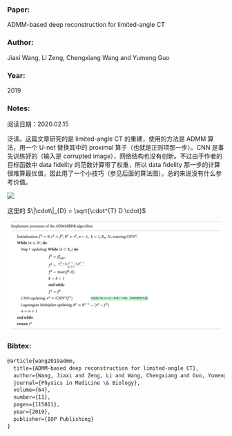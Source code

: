 ### Paper:

ADMM-based deep reconstruction for limited-angle CT

### Author:

Jiaxi Wang, Li Zeng, Chengxiang Wang and Yumeng Guo

### Year:

2019

### Notes:

阅读日期：2020.02.15

泛读。这篇文章研究的是 limited-angle CT 的重建，使用的方法是 ADMM 算法，用一个 U-net 替换其中的 proximal 算子（也就是正则项那一步）。CNN 是事先训练好的（输入是 corrupted image），网络结构也没有创新。不过由于作者的目标函数中 data fidelity 的范数计算带了权重，所以 data fidelity 那一步的计算很难算最优值，因此用了一个小技巧（参见后面的算法图）。总的来说没有什么参考价值。

<img src="http://latex.codecogs.com/svg.latex? \underset{f \geqslant 0}{\arg \min }\left\{\frac{1}{2}\|A f-g\|_{D}^{2}+\lambda_{1} R(f)\right\}" border="0"/>

这里的 $\|\cdot\|_{D} = \sqrt{\cdot^{T} D \cdot}$

<img src="https://raw.githubusercontent.com/Theodore-PKU/pictures/master/20200215094245.png"/>

### Bibtex:

```latex
@article{wang2019admm,
  title={ADMM-based deep reconstruction for limited-angle CT},
  author={Wang, Jiaxi and Zeng, Li and Wang, Chengxiang and Guo, Yumeng},
  journal={Physics in Medicine \& Biology},
  volume={64},
  number={11},
  pages={115011},
  year={2019},
  publisher={IOP Publishing}
}
```

